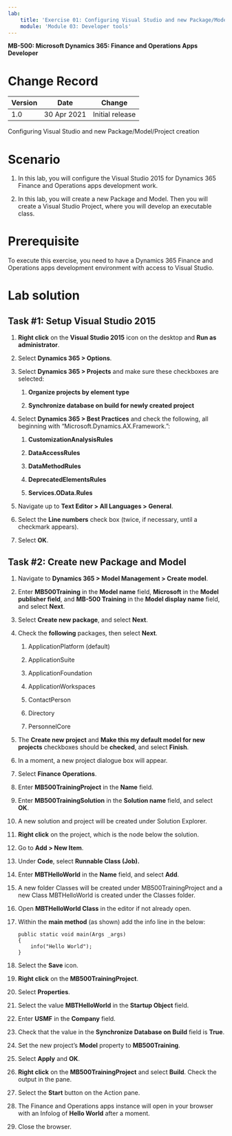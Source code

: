 ```yaml
---
lab:
    title: 'Exercise 01: Configuring Visual Studio and new Package/Model/Project creation'
    module: 'Module 03: Developer tools'
---
```


**MB-500: Microsoft Dynamics 365: Finance and Operations Apps Developer**


Change Record
=============

| Version | Date        | Change                                                                                                                                                                                           |
|---------|-------------|--------------------------------------------------------------------------------------------------------------------------------------------------------------------------------------------------|
| 1.0     | 30 Apr 2021 | Initial release                                                                                                                                                                                  |


Configuring Visual Studio and new Package/Model/Project creation

Scenario
========

1.  In this lab, you will configure the Visual Studio 2015 for Dynamics 365
    Finance and Operations apps development work.

2.  In this lab, you will create a new Package and Model. Then you will create a
    Visual Studio Project, where you will develop an executable class.

Prerequisite
============

To execute this exercise, you need to have a Dynamics 365 Finance and Operations
apps development environment with access to Visual Studio.

Lab solution
============

Task \#1: Setup Visual Studio 2015
----------------------------------

1.  **Right click** on the **Visual Studio 2015** icon on the desktop and **Run
    as administrator**.

2.  Select **Dynamics 365 \> Options**.

3.  Select **Dynamics 365 \> Projects** and make sure these checkboxes are
    selected:

    1.  **Organize projects by element type**

    2.  **Synchronize database on build for newly created project**

4.  Select **Dynamics 365 \> Best Practices** and check the following, all
    beginning with “Microsoft.Dynamics.AX.Framework.”:

    1.  **CustomizationAnalysisRules**

    2.  **DataAccessRules**

    3.  **DataMethodRules**

    4.  **DeprecatedElementsRules**

    5.  **Services.OData.Rules**

5.  Navigate up to **Text Editor \> All Languages \> General**.

6.  Select the **Line numbers** check box (twice, if necessary, until a
    checkmark appears).

7.  Select **OK**.

Task \#2: Create new Package and Model
--------------------------------------

1.  Navigate to **Dynamics 365 \> Model Management \> Create model**.

2.  Enter **MB500Training** in the **Model name** field, **Microsoft** in the
    **Model publisher field**, and **MB-500 Training** in the **Model display
    name** field, and select **Next**.

3.  Select **Create new package**, and select **Next**.

4.  Check the **following** packages, then select **Next**.

    1.  ApplicationPlatform (default)

    2.  ApplicationSuite

    3.  ApplicationFoundation

    4.  ApplicationWorkspaces

    5.  ContactPerson

    6.  Directory

    7.  PersonnelCore

5.  The **Create new project** and **Make this my default model for new
    projects** checkboxes should be **checked**, and select **Finish**.

6.  In a moment, a new project dialogue box will appear.

7.  Select **Finance Operations**.

8.  Enter **MB500TrainingProject** in the **Name** field.

9.  Enter **MB500TrainingSolution** in the **Solution name** field, and select
    **OK**.

10. A new solution and project will be created under Solution Explorer.

11. **Right click** on the project, which is the node below the solution.

12. Go to **Add \> New Item**.

13. Under **Code**, select **Runnable Class (Job).**

14. Enter **MBTHelloWorld** in the **Name** field, and select **Add**.

15. A new folder Classes will be created under MB500TrainingProject and a new
    Class MBTHelloWorld is created under the Classes folder.

16. Open **MBTHelloWorld Class** in the editor if not already open.

17. Within the **main method** (as shown) add the info line in the below:



		public static void main(Args _args)
		{
       		info("Hello World");
		}


18. Select the **Save** icon.

19. **Right click** on the **MB500TrainingProject**.

20. Select **Properties**.

21. Select the value **MBTHelloWorld** in the **Startup Object** field.

22. Enter **USMF** in the **Company** field.

23. Check that the value in the **Synchronize Database on Build** field is
    **True**.

24. Set the new project’s **Model** property to **MB500Training**. 

25. Select **Apply** and **OK**.

26. **Right click** on the **MB500TrainingProject** and select **Build**. Check
    the output in the pane.

27. Select the **Start** button on the Action pane.

28. The Finance and Operations apps instance will open in your browser with an
    Infolog of **Hello World** after a moment.

29. Close the browser.
